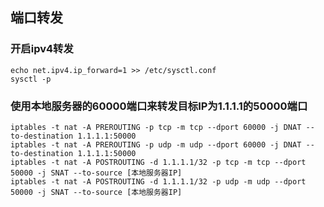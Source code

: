 ## 端口转发

### 开启ipv4转发
```
echo net.ipv4.ip_forward=1 >> /etc/sysctl.conf
sysctl -p
```

### 使用本地服务器的60000端口来转发目标IP为1.1.1.1的50000端口
```
iptables -t nat -A PREROUTING -p tcp -m tcp --dport 60000 -j DNAT --to-destination 1.1.1.1:50000
iptables -t nat -A PREROUTING -p udp -m udp --dport 60000 -j DNAT --to-destination 1.1.1.1:50000
iptables -t nat -A POSTROUTING -d 1.1.1.1/32 -p tcp -m tcp --dport 50000 -j SNAT --to-source [本地服务器IP]
iptables -t nat -A POSTROUTING -d 1.1.1.1/32 -p udp -m udp --dport 50000 -j SNAT --to-source [本地服务器IP]
```
